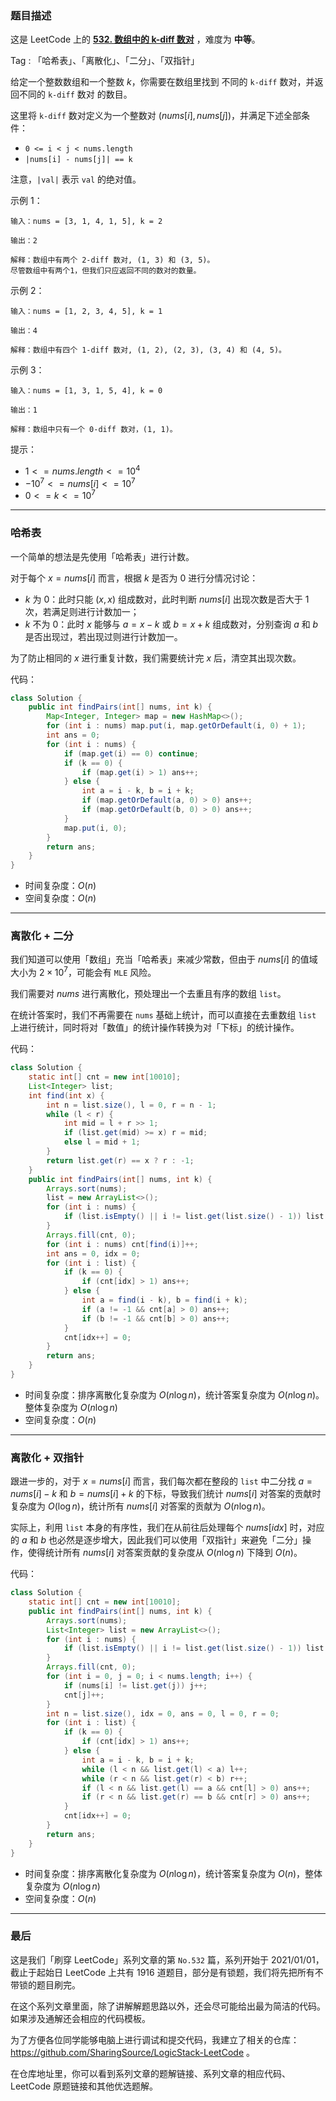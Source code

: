 ### 题目描述

这是 LeetCode 上的 **[532. 数组中的 k-diff 数对](https://leetcode.cn/problems/k-diff-pairs-in-an-array/solution/by-ac_oier-ap3v/)** ，难度为 **中等**。

Tag : 「哈希表」、「离散化」、「二分」、「双指针」



给定一个整数数组和一个整数 $k$，你需要在数组里找到 不同的 `k-diff` 数对，并返回不同的 `k-diff` 数对 的数目。

这里将 `k-diff` 数对定义为一个整数对 $(nums[i], nums[j])$，并满足下述全部条件：

* `0 <= i < j < nums.length`
* `|nums[i] - nums[j]| == k`

注意，`|val|` 表示 `val` 的绝对值。

示例 1：
```
输入：nums = [3, 1, 4, 1, 5], k = 2

输出：2

解释：数组中有两个 2-diff 数对, (1, 3) 和 (3, 5)。
尽管数组中有两个1，但我们只应返回不同的数对的数量。
```
示例 2：
```
输入：nums = [1, 2, 3, 4, 5], k = 1

输出：4

解释：数组中有四个 1-diff 数对, (1, 2), (2, 3), (3, 4) 和 (4, 5)。
```
示例 3：
```
输入：nums = [1, 3, 1, 5, 4], k = 0

输出：1

解释：数组中只有一个 0-diff 数对，(1, 1)。
```

提示：
* $1 <= nums.length <= 10^4$
* $-10^7 <= nums[i] <= 10^7$
* $0 <= k <= 10^7$

---

### 哈希表

一个简单的想法是先使用「哈希表」进行计数。

对于每个 $x = nums[i]$ 而言，根据 $k$ 是否为 $0$ 进行分情况讨论：

* $k$ 为 $0$：此时只能 $(x, x)$ 组成数对，此时判断 $nums[i]$ 出现次数是否大于 $1$ 次，若满足则进行计数加一；
* $k$ 不为 $0$：此时 $x$ 能够与 $a = x - k$ 或 $b = x + k$ 组成数对，分别查询 $a$ 和 $b$ 是否出现过，若出现过则进行计数加一。

为了防止相同的 $x$ 进行重复计数，我们需要统计完 $x$ 后，清空其出现次数。

代码：
```Java
class Solution {
    public int findPairs(int[] nums, int k) {
        Map<Integer, Integer> map = new HashMap<>();
        for (int i : nums) map.put(i, map.getOrDefault(i, 0) + 1);
        int ans = 0;
        for (int i : nums) {
            if (map.get(i) == 0) continue;
            if (k == 0) {
                if (map.get(i) > 1) ans++;
            } else {
                int a = i - k, b = i + k;
                if (map.getOrDefault(a, 0) > 0) ans++;
                if (map.getOrDefault(b, 0) > 0) ans++;
            }
            map.put(i, 0);
        }
        return ans;
    }
}
```
* 时间复杂度：$O(n)$
* 空间复杂度：$O(n)$

---

### 离散化 + 二分

我们知道可以使用「数组」充当「哈希表」来减少常数，但由于 $nums[i]$ 的值域大小为 $2 \times 10^7$，可能会有 `MLE` 风险。

我们需要对 $nums$ 进行离散化，预处理出一个去重且有序的数组 `list`。

在统计答案时，我们不再需要在 `nums` 基础上统计，而可以直接在去重数组 `list` 上进行统计，同时将对「数值」的统计操作转换为对「下标」的统计操作。

代码：
```Java
class Solution {
    static int[] cnt = new int[10010];
    List<Integer> list;
    int find(int x) {
        int n = list.size(), l = 0, r = n - 1;
        while (l < r) {
            int mid = l + r >> 1;
            if (list.get(mid) >= x) r = mid;
            else l = mid + 1;
        }
        return list.get(r) == x ? r : -1;
    }
    public int findPairs(int[] nums, int k) {
        Arrays.sort(nums);
        list = new ArrayList<>();
        for (int i : nums) {
            if (list.isEmpty() || i != list.get(list.size() - 1)) list.add(i);
        }
        Arrays.fill(cnt, 0);
        for (int i : nums) cnt[find(i)]++;
        int ans = 0, idx = 0;
        for (int i : list) {
            if (k == 0) {
                if (cnt[idx] > 1) ans++;
            } else {
                int a = find(i - k), b = find(i + k);
                if (a != -1 && cnt[a] > 0) ans++;
                if (b != -1 && cnt[b] > 0) ans++;
            }
            cnt[idx++] = 0;
        }
        return ans;
    }
}
```
* 时间复杂度：排序离散化复杂度为 $O(n\log{n})$，统计答案复杂度为 $O(n\log{n})$。整体复杂度为 $O(n\log{n})$
* 空间复杂度：$O(n)$

---

### 离散化 + 双指针

跟进一步的，对于 $x = nums[i]$ 而言，我们每次都在整段的 `list` 中二分找 $a = nums[i] - k$ 和 $b = nums[i] + k$ 的下标，导致我们统计 $nums[i]$ 对答案的贡献时复杂度为 $O(\log{n})$，统计所有 $nums[i]$ 对答案的贡献为 $O(n\log{n})$。

实际上，利用 `list` 本身的有序性，我们在从前往后处理每个 $nums[idx]$ 时，对应的 $a$ 和 $b$ 也必然是逐步增大，因此我们可以使用「双指针」来避免「二分」操作，使得统计所有 $nums[i]$ 对答案贡献的复杂度从 $O(n\log{n})$ 下降到 $O(n)$。

代码：
```Java
class Solution {
    static int[] cnt = new int[10010];
    public int findPairs(int[] nums, int k) {
        Arrays.sort(nums);
        List<Integer> list = new ArrayList<>();
        for (int i : nums) {
            if (list.isEmpty() || i != list.get(list.size() - 1)) list.add(i);
        }
        Arrays.fill(cnt, 0);
        for (int i = 0, j = 0; i < nums.length; i++) {
            if (nums[i] != list.get(j)) j++;
            cnt[j]++;
        }
        int n = list.size(), idx = 0, ans = 0, l = 0, r = 0;
        for (int i : list) {
            if (k == 0) {
                if (cnt[idx] > 1) ans++;
            } else {
                int a = i - k, b = i + k;
                while (l < n && list.get(l) < a) l++;
                while (r < n && list.get(r) < b) r++;
                if (l < n && list.get(l) == a && cnt[l] > 0) ans++;
                if (r < n && list.get(r) == b && cnt[r] > 0) ans++;
            }
            cnt[idx++] = 0;
        }
        return ans;
    }
}
```
* 时间复杂度：排序离散化复杂度为 $O(n\log{n})$，统计答案复杂度为 $O(n)$，整体复杂度为 $O(n\log{n})$
* 空间复杂度：$O(n)$

---

### 最后

这是我们「刷穿 LeetCode」系列文章的第 `No.532` 篇，系列开始于 2021/01/01，截止于起始日 LeetCode 上共有 1916 道题目，部分是有锁题，我们将先把所有不带锁的题目刷完。

在这个系列文章里面，除了讲解解题思路以外，还会尽可能给出最为简洁的代码。如果涉及通解还会相应的代码模板。

为了方便各位同学能够电脑上进行调试和提交代码，我建立了相关的仓库：https://github.com/SharingSource/LogicStack-LeetCode 。

在仓库地址里，你可以看到系列文章的题解链接、系列文章的相应代码、LeetCode 原题链接和其他优选题解。


